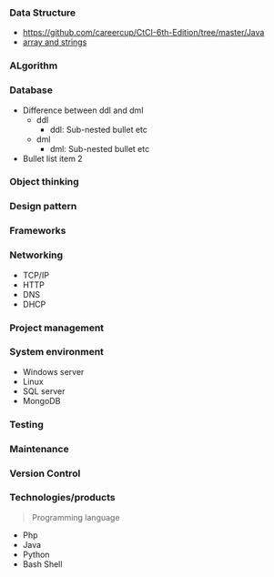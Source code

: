 <!-- https://github.com/tchapi/markdown-cheatsheet/blob/master/README.md -->
<!-- Stop and KEY CONCEPY and WHY level-->
### Data Structure
 - https://github.com/careercup/CtCI-6th-Edition/tree/master/Java
 - [array and strings](https://github.com/careercup/CtCI-6th-Edition/tree/master/Java/Ch%2001.%20Arrays%20and%20Strings)
### ALgorithm
### Database

* Difference between ddl and dml
    * ddl
        * ddl: Sub-nested bullet etc
    * dml
        * dml: Sub-nested bullet etc
* Bullet list item 2
### Object thinking
### Design pattern
### Frameworks
### Networking
- TCP/IP
- HTTP
- DNS
- DHCP
### Project management
### System environment
- Windows server
- Linux
- SQL server
- MongoDB
### Testing
### Maintenance
### Version Control
### Technologies/products
> Programming language
- Php
- Java
- Python
- Bash Shell
